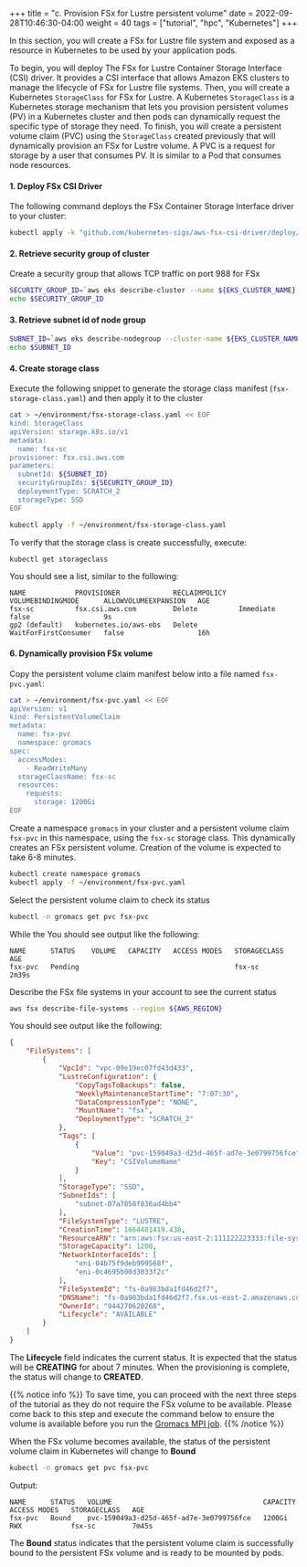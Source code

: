 +++
title = "c. Provision FSx for Lustre persistent volume"
date = 2022-09-28T10:46:30-04:00
weight = 40
tags = ["tutorial", "hpc", "Kubernetes"]
+++

In this section, you will create a FSx for Lustre file system and exposed as a resource in Kubernetes to be used by your application pods.

To begin, you will deploy The FSx for Lustre Container Storage Interface (CSI) driver. It provides a CSI interface that allows Amazon EKS clusters to manage the lifecycle of FSx for Lustre file systems.
Then, you will create a Kubernetes `StorageClass` for FSx for Lustre. A Kubernetes `StorageClass` is a Kubernetes storage mechanism that lets you provision persistent volumes (PV) in a Kubernetes cluster and then pods can dynamically request the specific type of storage they need.
To finish, you will create a persistent volume claim (PVC) using the `StorageClass` created previously that will dynamically provision an FSx for Lustre volume. A PVC is a request for storage by a user that consumes PV. It is similar to a Pod that consumes node resources.


#### 1. Deploy FSx CSI Driver

The following command deploys the FSx Container Storage Interface driver to your cluster:

```bash
kubectl apply -k "github.com/kubernetes-sigs/aws-fsx-csi-driver/deploy/kubernetes/overlays/stable/?ref=release-0.8"
```

#### 2. Retrieve security group of cluster

Create a security group that allows TCP traffic on port 988 for FSx

```bash
SECURITY_GROUP_ID=`aws eks describe-cluster --name ${EKS_CLUSTER_NAME} --query cluster.resourcesVpcConfig.clusterSecurityGroupId --region ${AWS_REGION}`
echo $SECURITY_GROUP_ID
```

#### 3. Retrieve subnet id of node group

```bash
SUBNET_ID=`aws eks describe-nodegroup --cluster-name ${EKS_CLUSTER_NAME} --nodegroup-name "c5n-18xl" --query nodegroup.subnets --region ${AWS_REGION} --output text`
echo $SUBNET_ID
```

#### 4. Create storage class

Execute the following snippet to generate the storage class manifest (`fsx-storage-class.yaml`) and then apply it to the cluster

```bash
cat > ~/environment/fsx-storage-class.yaml << EOF
kind: StorageClass
apiVersion: storage.k8s.io/v1
metadata:
  name: fsx-sc
provisioner: fsx.csi.aws.com
parameters:
  subnetId: ${SUBNET_ID}
  securityGroupIds: ${SECURITY_GROUP_ID}
  deploymentType: SCRATCH_2
  storageType: SSD
EOF
```

```bash
kubectl apply -f ~/environment/fsx-storage-class.yaml
```

To verify that the storage class is create successfully, execute:

```bash
kubectl get storageclass
```

You should see a list, similar to the following:

```text
NAME            PROVISIONER             RECLAIMPOLICY   VOLUMEBINDINGMODE      ALLOWVOLUMEEXPANSION   AGE
fsx-sc          fsx.csi.aws.com         Delete          Immediate              false                  9s
gp2 (default)   kubernetes.io/aws-ebs   Delete          WaitForFirstConsumer   false                  16h
```

#### 6. Dynamically provision FSx volume

Copy the persistent volume claim manifest below into a file named `fsx-pvc.yaml`:

```bash
cat > ~/environment/fsx-pvc.yaml << EOF
apiVersion: v1
kind: PersistentVolumeClaim
metadata:
  name: fsx-pvc
  namespace: gromacs
spec:
  accessModes:
    - ReadWriteMany
  storageClassName: fsx-sc
  resources:
    requests:
      storage: 1200Gi
EOF
```

Create a namespace `gromacs` in your cluster and a persistent volume claim `fsx-pvc` in this namespace, using the `fsx-sc` storage class. This dynamically creates an FSx persistent volume. Creation of the volume is expected to take 6-8 minutes.

```bash
kubectl create namespace gromacs
kubectl apply -f ~/environment/fsx-pvc.yaml
```

Select the persistent volume claim to check its status

```bash
kubectl -n gromacs get pvc fsx-pvc
```

While the You should see output like the following:

```text
NAME      STATUS    VOLUME   CAPACITY   ACCESS MODES   STORAGECLASS   AGE
fsx-pvc   Pending                                      fsx-sc         2m39s
```

Describe the FSx file systems in your account to see the current status

```bash
aws fsx describe-file-systems --region ${AWS_REGION}
```

You should see output like the following:

```json
{
    "FileSystems": [
        {
            "VpcId": "vpc-09e19ec07fd43d433", 
            "LustreConfiguration": {
                "CopyTagsToBackups": false, 
                "WeeklyMaintenanceStartTime": "7:07:30", 
                "DataCompressionType": "NONE", 
                "MountName": "fsx", 
                "DeploymentType": "SCRATCH_2"
            }, 
            "Tags": [
                {
                    "Value": "pvc-159049a3-d25d-465f-ad7e-3e0799756fce", 
                    "Key": "CSIVolumeName"
                }
            ], 
            "StorageType": "SSD", 
            "SubnetIds": [
                "subnet-07a7858f836ad4bb4"
            ], 
            "FileSystemType": "LUSTRE", 
            "CreationTime": 1664481419.438,
            "ResourceARN": "arn:aws:fsx:us-east-2:111122223333:file-system/fs-0a983bda1fd46d2f7", 
            "StorageCapacity": 1200, 
            "NetworkInterfaceIds": [
                "eni-04b75f9deb999568f", 
                "eni-0c4695b00d3033f2c"
            ], 
            "FileSystemId": "fs-0a983bda1fd46d2f7", 
            "DNSName": "fs-0a983bda1fd46d2f7.fsx.us-east-2.amazonaws.com", 
            "OwnerId": "944270628268", 
            "Lifecycle": "AVAILABLE"
        }
    ]
}
```

The **Lifecycle** field indicates the current status. It is expected that the status will be **CREATING** for about 7 minutes. When the provisioning is complete, the status will change to **CREATED**. 

{{% notice info %}}
To save time, you can proceed with the next three steps of the tutorial as they do not require the FSx volume to be available. Please come back to this step and execute the command below to ensure the volume is available before you run the [Gromacs MPI job](/09-hpc-kubernetes/07-gromacs-mpi.html).
{{% /notice %}}

When the FSx volume becomes available, the status of the persistent volume claim in Kubernetes will change to **Bound**

```bash
kubectl -n gromacs get pvc fsx-pvc
```

Output:

```text
NAME      STATUS   VOLUME                                     CAPACITY   ACCESS MODES   STORAGECLASS   AGE
fsx-pvc   Bound    pvc-159049a3-d25d-465f-ad7e-3e0799756fce   1200Gi     RWX            fsx-sc         7m45s
```

The **Bound** status indicates that the persistent volume claim is successfully bound to the persistent FSx volume and is ready to be mounted by pods.